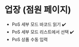 # 업장 (점원 페이지)

-   PoS 세부 모드 바코드 읽기 :heavy_check_mark:
-   PoS 세부 모드 리스트에서 선택 :heavy_check_mark:
-   PoS 상품 수동 입력